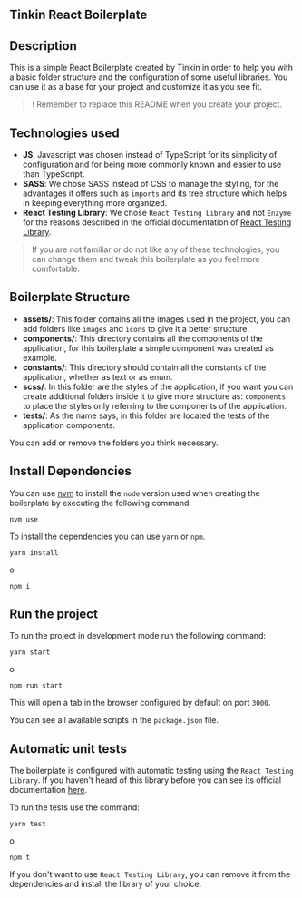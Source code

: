 ## Tinkin React Boilerplate 

## Description

This is a simple React Boilerplate created by Tinkin in order to help you with a basic folder structure and the configuration of some useful libraries. You can use it as a base for your project and customize it as you see fit.

>! Remember to replace this README when you create your project.

## Technologies used

* **JS**: Javascript was chosen instead of TypeScript for its simplicity of configuration and for being more commonly known and easier to use than TypeScript.
* **SASS**: We chose SASS instead of CSS to manage the styling, for the advantages it offers such as `imports` and its tree structure which helps in keeping everything more organized.
* **React Testing Library**: We chose `React Testing Library` and not `Enzyme` for the reasons described in the official documentation of [React Testing Library](https://testing-library.com/docs/react-testing-library/intro#the-problem).

> If you are not familiar or do not like any of these technologies, you can change them and tweak this boilerplate as you feel more comfortable.

## Boilerplate Structure

* **assets/**: This folder contains all the images used in the project, you can add folders like `images` and `icons` to give it a better structure.
* **components/**: This directory contains all the components of the application, for this boilerplate a simple component was created as example.
* **constants/**: This directory should contain all the constants of the application, whether as text or as enum.
* **scss/**: In this folder are the styles of the application, if you want you can create additional folders inside it to give more structure as: `components` to place the styles only referring to the components of the application.
* **tests/**: As the name says, in this folder are located the tests of the application components.

You can add or remove the folders you think necessary.

## Install Dependencies

You can use [nvm](https://github.com/nvm-sh/nvm) to install the `node` version used when creating the boilerplate by executing the following command:

```
nvm use
```

To install the dependencies you can use `yarn` or `npm`.

```
yarn install
```
o
```
npm i
```

## Run the project

To run the project in development mode run the following command:

```
yarn start
```
o
```
npm run start
```

This will open a tab in the browser configured by default on port `3000`.

You can see all available scripts in the `package.json` file.

## Automatic unit tests

The boilerplate is configured with automatic testing using the `React Testing Library`. If you haven't heard of this library before you can see its official documentation [here](https://testing-library.com/docs/react-testing-library/intro).

To run the tests use the command:

```
yarn test
```
o
```
npm t
```

If you don't want to use `React Testing Library`, you can remove it from the dependencies and install the library of your choice.
